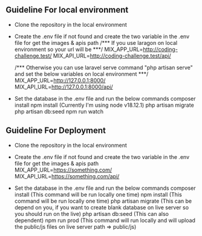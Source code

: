 ## Guideline For local environment

- Clone the repository in the local environment

- Create the .env file if not found and create the two variable in the .env file for get the images & apis path
    /*** If you use laragon on local environment so your url will be ***/
    MIX_APP_URL=http://coding-challenge.test/
    MIX_API_URL=http://coding-challenge.test/api/

    /*** Otherwise you can use laravel serve command "php artisan serve" and set the below variables on local environment ***/
    MIX_APP_URL=http://127.0.0.1:8000/
    MIX_API_URL=http://127.0.0.1:8000/api/

- Set the database in the .env file and run the below commands
    composer install
    npm install (Currently I'm using node v18.12.1)
    php artisan migrate
    php artisan db:seed
    npm run watch


## Guideline For Deployment

- Clone the repository in the local environment

- Create the .env file if not found and create the two variable in the .env file for get the images & apis path
    MIX_APP_URL=https://something.com/
    MIX_API_URL=https://something.com/api/

- Set the database in the .env file and run the below commands
    composer install (This command will be run locally one time)
    npm install (This command will be run locally one time)
    php artisan migrate (This can be depend on you, if you want to create blank database on live server so you should run on the live)
    php artisan db:seed (This can also dependent)
    npm run prod (This command will run locally and will upload the public/js files on live server path => public/js)